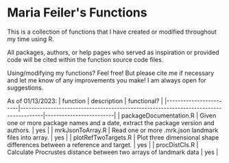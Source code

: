 # Maria Feiler's Functions

This is a collection of functions that I have created or modified throughout my time using R. 

All packages, authors, or help pages who served as inspiration or provided code will be cited within the function source code files. 

Using/modifying my functions? Feel free! But please cite me if necessary and let me know of any improvements you make! I am always open for suggestions. 

As of 01/13/2023:
| function               | description                                                                          | functional?             |
|------------------------|--------------------------------------------------------------------------------------|-------------------------|
| packageDocumentation.R | Given one or more package names and a date, extract the package version and authors. | yes                     |
| mrkJsonToArray.R       | Read one or more .mrk.json landmark files into array.                                | yes                     |
| plotRefTwoTargets.R    | Plot three dimensional shape differences between a reference and target.             | yes                     |
| procDistCIs.R          | Calculate Procrustes distance between two arrays of landmark data                    | yes                     |
